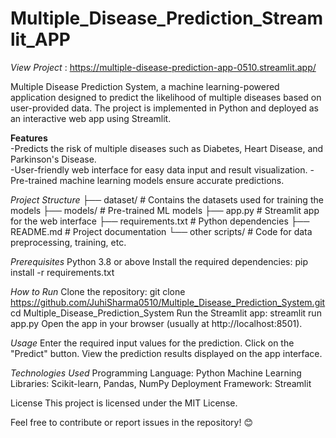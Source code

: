 # Multiple_Disease_Prediction_Streamlit_APP
*View Project* : https://multiple-disease-prediction-app-0510.streamlit.app/

Multiple Disease Prediction System, a machine learning-powered application designed to predict the likelihood of multiple diseases based on user-provided data. The project is implemented in Python and deployed as an interactive web app using Streamlit.

**Features** <br>
-Predicts the risk of multiple diseases such as Diabetes, Heart Disease, and Parkinson's Disease.<br>
-User-friendly web interface for easy data input and result visualization.
-Pre-trained machine learning models ensure accurate predictions.

*Project Structure*
├── dataset/                  # Contains the datasets used for training the models
├── models/                   # Pre-trained ML models
├── app.py                    # Streamlit app for the web interface
├── requirements.txt          # Python dependencies
├── README.md                 # Project documentation
└── other scripts/            # Code for data preprocessing, training, etc.

*Prerequisites*
Python 3.8 or above
Install the required dependencies:
pip install -r requirements.txt

*How to Run*
Clone the repository:
git clone https://github.com/JuhiSharma0510/Multiple_Disease_Prediction_System.git
cd Multiple_Disease_Prediction_System
Run the Streamlit app:
streamlit run app.py
Open the app in your browser (usually at http://localhost:8501).

*Usage*
Enter the required input values for the prediction.
Click on the "Predict" button.
View the prediction results displayed on the app interface.

*Technologies Used*
Programming Language: Python
Machine Learning Libraries: Scikit-learn, Pandas, NumPy
Deployment Framework: Streamlit

License
This project is licensed under the MIT License.

Feel free to contribute or report issues in the repository! 😊
